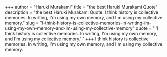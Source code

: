 +++
author = "Haruki Murakami"
title = "the best Haruki Murakami Quote"
description = "the best Haruki Murakami Quote: I think history is collective memories. In writing, I'm using my own memory, and I'm using my collective memory."
slug = "i-think-history-is-collective-memories-in-writing-im-using-my-own-memory-and-im-using-my-collective-memory"
quote = '''I think history is collective memories. In writing, I'm using my own memory, and I'm using my collective memory.'''
+++
I think history is collective memories. In writing, I'm using my own memory, and I'm using my collective memory.
